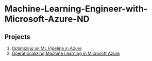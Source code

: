 # Machine-Learning-Engineer-with-Microsoft-Azure-ND

## Projects
1. [Optimizing an ML Pipeline in Azure](https://github.com/bhuiyanmobasshir94/Optimizing-an-ML-Pipeline-in-Azure)
2. [Operationalizing Machine Learning in Microsoft Azure](https://github.com/bhuiyanmobasshir94/Operationalizing-Machine-Learning-in-Microsoft-Azure)
